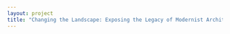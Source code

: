 ```yaml
--- 
layout: project 
title: "Changing the Landscape: Exposing the Legacy of Modernist Architects and Landscape Architects" 
---
```




